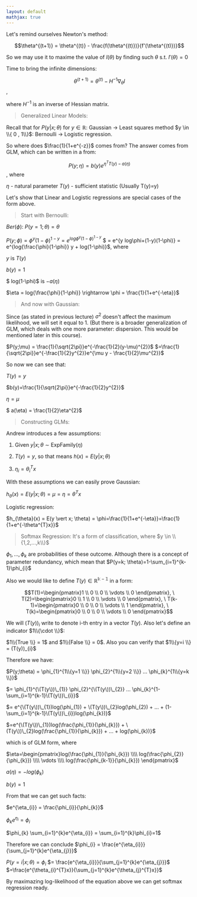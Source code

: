 ```yaml
---
layout: default
mathjax: true
---
```


Let's remind ourselves Newton's method:

$$\theta^{(t+1)} = \theta^{(t)} - \frac{f(\theta^{(t)})}{f'(\theta^{(t)})}$$

So we may use it to maxime the value of $l(\theta)$ by finding such $\theta$ s.t. $l'(\theta) = 0$

Time to bring the infinite dimensions:

$$\theta^{(t+1)} = \theta^{(t)} - H^{-1}\nabla_{\theta}l$$,

where $H^{-1}$ is an inverse of Hessian matrix.

>Generalized Linear Models:

Recall that for $P(y\vert x;\theta)$ for $y \in \mathbb{R}$: Gaussian -> Least squares method 
$y \in \\{ 0 , 1\\}$: Bernoulli -> Logistic regression.

So where does $\frac{1}{1+e^{-z}}$ comes from? The answer comes from GLM, which can be written in a from:

$$P(y;\eta) = b(y) e^{\eta^{T}T(y) - a(\eta)}$$, where

$\eta$ - natural parameter
$T(y)$ - sufficient statistic (Usually T(y)=y)

Let's show that Linear and Logistic regressions are special cases of the form above.

>Start with Bernoulli:

$Ber(\phi)$: $P(y=1; \theta) = \theta$

$P(y;\phi) = \phi^{y}(1-\phi)^{1-y} = e^{log\phi^{y}(1-\phi)^{1-y}}$
$ = e^{y log\phi+(1-y)(1-\phi)} = e^{log{\frac{\phi}{1-\phi}} y + log(1-\phi)}$, where

$y$ is $T(y)$

$b(y)=1$ 

$ log(1-\phi)$ is $-a(\eta)$

$\eta = log{\frac{\phi}{1-\phi}} \rightarrow \phi = \frac{1}{1+e^{-\eta}}$

>And now with Gaussian:

Since (as stated in previous lecture) $\sigma^{2}$ doesn't affect the maximum likelihood, we will set it equal to 1. (But there is a broader generalization of GLM, which deals with one more parameter: dispersion. This would be mentioned later in this course).

$P(y;\mu) = \frac{1}{\sqrt{2\pi}}e^{-\frac{1}{2}(y-\mu)^{2}}$ 
$=\frac{1}{\sqrt{2\pi}}e^{-\frac{1}{2}y^{2}}e^{\mu y - \frac{1}{2}\mu^{2}}$

So now we can see that:

$T(y) = y$

$b(y)=\frac{1}{\sqrt{2\pi}}e^{-\frac{1}{2}y^{2}}$ 

$\eta = \mu$

$ a(\eta) = \frac{1}{2}\eta^{2}$

>Constructing GLMs:

Andrew introduces a few assumptions:

1) Given $y \vert x; \theta$ $\sim$ ExpFamily($\eta$) 

2) $T(y) = y$, so that means $h(x)=E(y \vert x; \theta)$

3) $\eta_{i} = \theta_{i}^{T}x$

With these assumptions we can easily prove Gaussian:

$h_{\theta}(x) = E(y \vert x; \theta) = \mu=\eta=\theta^{T}x$

Logistic regression:

$h_{\theta}(x) = E(y \vert x; \theta) = \phi=\frac{1}{1+e^{-\eta}}=\frac{1}{1+e^{-\theta^{T}x}}$

>Softmax Regression:
It's a form of classification, where $y \in \\{1,2,...,k\\}$

$\phi_{1},...,\phi_{k}$ are probabilities of these outcome. Although there is a concept of parameter redundancy, which mean that $P(y=k; \theta)=1-\sum_{i=1}^{k-1}\phi_{i}$

Also we would like to define $T(y) \in \mathbb{R^{k-1}}$ in a form:

$$T(1)=\begin{pmatrix}1 \\ 0 \\ 0 \\ \vdots \\ 0 \end{pmatrix}, \ T(2)=\begin{pmatrix}0 \\ 1 \\ 0 \\ \vdots \\ 0 \end{pmatrix}, \ T(k-1)=\begin{pmatrix}0 \\ 0 \\ 0 \\ \vdots \\ 1 \end{pmatrix}, \ T(k)=\begin{pmatrix}0 \\ 0 \\ 0 \\ \vdots \\ 0 \end{pmatrix}$$


We will $(T(y))_{i}$ write to denote i-th entry in a vector $T(y)$. Also let's define an indicator $1\\{\cdot \\}$: 

$1\\{True \\} = 1$ and $1\\{False \\} = 0$. Also you can verify that $1\\{y=i \\} = (T(y))_{i}$ 

Therefore we have:

$P(y;\theta) = \phi_{1}^{1\\{y=1 \\}}  \phi_{2}^{1\\{y=2 \\}} ...  \phi_{k}^{1\\{y=k \\}}$

$= \phi_{1}^{\(T(y\))\_{1}} \phi_{2}^{\(T(y\))\_{2}} ...  \phi_{k}^{1-\sum_{i=1}^{k-1}\(T(y\))\_{i}}$

$= e^{\(T(y\))\_{1})log(\phi_{1}) + \(T(y\))\_{2}log(\phi_{2})  + ... + (1-\sum_{i=1}^{k-1}\(T(y\))\_{i})log(\phi_{k})}$

$=e^{\(T(y\))\_{1})log(\frac{\phi_{1}}{\phi_{k}}) + \(T(y\))\_{2}log(\frac{\phi_{1}}{\phi_{k}})  + ... + log(\phi_{k})}$

which is of GLM form, where

$\eta=\begin{pmatrix}log(\frac{\phi_{1}}{\phi_{k}}) \\\\ log(\frac{\phi_{2}}{\phi_{k}}) \\\\ \vdots \\\\ log(\frac{\phi_{k-1}}{\phi_{k}}) \end{pmatrix}$

$a(\eta) = -log(\phi_{k})$

$b(y) = 1$

From that we can get such facts:

$e^{\eta_{i}} = \frac{\phi_{i}}{\phi_{k}}$

$\phi_{k}e^{\eta_{i}} = \phi_{i}$
 
$\phi_{k} \sum_{i=1}^{k}e^{\eta_{i}} = \sum_{i=1}^{k}\phi_{i}=1$

Therefore we can conclude $\phi_{i} = \frac{e^{\eta_{i}}}{\sum_{j=1}^{k}e^{\eta_{j}}}$

$P(y = i \vert x; \theta) = \phi_{i}$ 
$= \frac{e^{\eta_{i}}}{\sum_{j=1}^{k}e^{\eta_{j}}}$
$=\frac{e^{\theta_{i}^{T}x}}{\sum_{j=1}^{k}e^{\theta_{j}^{T}x}}$

By maximazing log-likelihood of the equation above we can get softmax regression ready.








